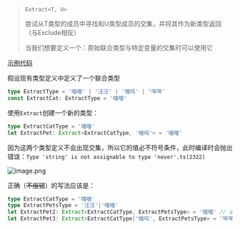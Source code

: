 > `Extract<T, U>`
> 
> 尝试从T类型的成员中寻找和U类型成员的交集，并将其作为新类型返回（与Exclude相反）
> 
> 当我们想要定义一个：原始联合类型与特定变量的交集时可以使用它

[示例代码](https://codesandbox.io/s/tsgong-ju-lei-xing-pc65yr?file=/src/index.tsx)

假设现有类型定义中定义了一个联合类型
```ts
type ExtractType = '喵喵' | '汪汪' | '喵呜' | '咩咩'
const ExtractCat: ExtractType = '喵喵'
```

使用`Extract`创建一个新的类型：
```ts
type ExtractCatType = '喵喵'
let ExtractPet: Extract<ExtractCatType, '喵呜'> = '喵喵'
```
因为这两个类型定义不会出现交集，所以它的值必不符号条件，此时编译时会抛出错误：`Type 'string' is not assignable to type 'never'.ts(2322)`

![image.png](https://s2.loli.net/2023/01/09/QIgN6iXwDfMFJ5q.png)

正确（~~不报错~~）的写法应该是：
```ts
type ExtractCatType = '喵喵'
type ExtractPetsType = '汪汪'|'喵喵'
let ExtractPet2: Extract<ExtractCatType, ExtractPetsType> = '喵喵' // 通过
let ExtractPet3: Extract<ExtractCatType|'喵呜', ExtractPetsType> = '咩咩' // Type '"咩咩"' is not assignable to type '"喵喵"'.ts(2322)
```